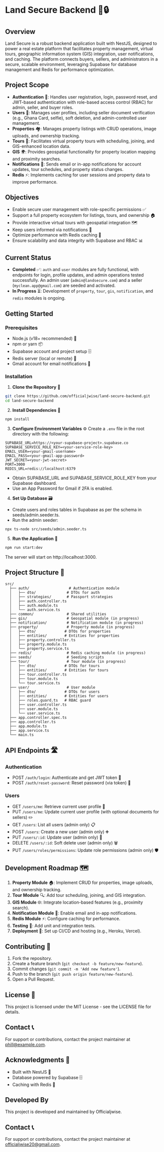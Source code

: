 # Land Secure Backend 🏢🔒

## Overview
Land Secure is a robust backend application built with NestJS, designed to power a real estate platform that facilitates property management, virtual tours, geographic information system (GIS) integration, user notifications, and caching. The platform connects buyers, sellers, and administrators in a secure, scalable environment, leveraging Supabase for database management and Redis for performance optimization.

## Project Scope
- **Authentication** 🔐: Handles user registration, login, password reset, and JWT-based authentication with role-based access control (RBAC) for admin, seller, and buyer roles.
- **Users** 👥: Manages user profiles, including seller document verification (e.g., Ghana Card, selfie), soft deletion, and admin-controlled user management.
- **Properties** 🏘️: Manages property listings with CRUD operations, image uploads, and ownership tracking.
- **Tours** 🔎: Facilitates virtual property tours with scheduling, joining, and GIS-enhanced location data.
- **GIS** 🌍: Provides geospatial functionality for property location mapping and proximity searches.
- **Notifications** 📧: Sends email or in-app notifications for account updates, tour schedules, and property status changes.
- **Redis** ⚡: Implements caching for user sessions and property data to improve performance.

## Objectives
- Enable secure user management with role-specific permissions ✅
- Support a full property ecosystem for listings, tours, and ownership 🏠
- Provide interactive virtual tours with geospatial integration 🗺️
- Keep users informed via notifications 🔔
- Optimize performance with Redis caching 🚀
- Ensure scalability and data integrity with Supabase and RBAC 📊

## Current Status
- **Completed** ✅: `auth` and `user` modules are fully functional, with endpoints for login, profile updates, and admin operations tested successfully. An admin user (`admin@landsecure.com`) and a seller (`myclean.app@gmail.com`) are seeded and activated.
- **In Progress** ⏳: Development of `property`, `tour`, `gis`, `notification`, and `redis` modules is ongoing.

## Getting Started

### Prerequisites
- Node.js (v18+ recommended) 📌
- npm or yarn 📦
- Supabase account and project setup 🗄️
- Redis server (local or remote) 🔄
- Gmail account for email notifications 📨

### Installation
1. **Clone the Repository** 📂
  ```bash
  git clone https://github.com/officialjwise/land-secure-backend.git
  cd land-secure-backend
  ```

2. **Install Dependencies** 🔧
  ```bash
  npm install
  ```

3. **Configure Environment Variables** ⚙️
  Create a `.env` file in the root directory with the following:
  ```
  SUPABASE_URL=https://<your-supabase-project>.supabase.co
  SUPABASE_SERVICE_ROLE_KEY=<your-service-role-key>
  EMAIL_USER=<your-gmail-username>
  EMAIL_PASS=<your-gmail-app-password>
  JWT_SECRET=<your-jwt-secret>
  PORT=3000
  REDIS_URL=redis://localhost:6379
  ```
  - Obtain SUPABASE_URL and SUPABASE_SERVICE_ROLE_KEY from your Supabase dashboard.
  - Use an App Password for Gmail if 2FA is enabled.

4. **Set Up Database** 🗃️
  - Create users and roles tables in Supabase as per the schema in seeds/admin.seeder.ts.
  - Run the admin seeder:
  ```bash
  npx ts-node src/seeds/admin.seeder.ts
  ```

5. **Run the Application** 🚀
  ```bash
  npm run start:dev
  ```
  The server will start on http://localhost:3000.

## Project Structure 📁
```
src/
  ├── auth/                  # Authentication module
  │   ├── dto/              # DTOs for auth
  │   ├── strategies/       # Passport strategies
  │   ├── auth.controller.ts
  │   ├── auth.module.ts
  │   └── auth.service.ts
  ├── common/               # Shared utilities
  ├── gis/                  # Geospatial module (in progress)
  ├── notification/         # Notification module (in progress)
  ├── property/             # Property module (in progress)
  │   ├── dto/             # DTOs for properties
  │   ├── entities/        # Entities for properties
  │   ├── property.controller.ts
  │   ├── property.module.ts
  │   └── property.service.ts
  ├── redis/                # Redis caching module (in progress)
  ├── seeds/                # Seeding scripts
  ├── tour/                 # Tour module (in progress)
  │   ├── dto/             # DTOs for tours
  │   ├── entities/        # Entities for tours
  │   ├── tour.controller.ts
  │   ├── tour.module.ts
  │   └── tour.service.ts
  ├── user/                 # User module
  │   ├── dto/             # DTOs for users
  │   ├── entities/        # Entities for users
  │   ├── roles.guard.ts   # RBAC guard
  │   ├── user.controller.ts
  │   ├── user.module.ts
  │   └── user.service.ts
  ├── app.controller.spec.ts
  ├── app.controller.ts
  ├── app.module.ts
  ├── app.service.ts
  └── main.ts
```

## API Endpoints 🛣️

### Authentication
- POST `/auth/login`: Authenticate and get JWT token 🔑
- POST `/auth/reset-password`: Reset password (via token) 🔄

### Users
- GET `/users/me`: Retrieve current user profile 👤
- PUT `/users/me`: Update current user profile (with optional documents for sellers) ✏️
- GET `/users`: List all users (admin only) 📋
- POST `/users`: Create a new user (admin only) ➕
- PUT `/users/:id`: Update user (admin only) 🔄
- DELETE `/users/:id`: Soft delete user (admin only) 🗑️
- PUT `/users/roles/permissions`: Update role permissions (admin only) 🛡️

## Development Roadmap 🗺️
1. **Property Module** 🏠: Implement CRUD for properties, image uploads, and ownership tracking.
2. **Tour Module** 🔍: Add tour scheduling, joining, and GIS integration.
3. **GIS Module** 🌐: Integrate location-based features (e.g., proximity search).
4. **Notification Module** 📱: Enable email and in-app notifications.
5. **Redis Module** ⚡: Configure caching for performance.
6. **Testing** 🧪: Add unit and integration tests.
7. **Deployment** 🚀: Set up CI/CD and hosting (e.g., Heroku, Vercel).

## Contributing 👥
1. Fork the repository.
2. Create a feature branch (`git checkout -b feature/new-feature`).
3. Commit changes (`git commit -m 'Add new feature'`).
4. Push to the branch (`git push origin feature/new-feature`).
5. Open a Pull Request.

## License 📄
This project is licensed under the MIT License - see the LICENSE file for details.

## Contact 📞
For support or contributions, contact the project maintainer at phill@example.com.

## Acknowledgments 🙏
- Built with NestJS 🔷
- Database powered by Supabase 🗄️
- Caching with Redis 🚀
## Developed By
This project is developed and maintained by Officialjwise.

## Contact 📞
For support or contributions, contact the project maintainer at officialjwise20@gmail.com.